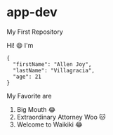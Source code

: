 # app-dev
My First Repository

Hi! 😄 I'm
```
{
  "firstName": "Allen Joy",
  "lastName": "Villagracia",
  "age": 21
}
```
My Favorite are 
1. Big Mouth 😂
2. Extraordinary Attorney Woo 🐱
3. Welcome to Waikiki 😂
